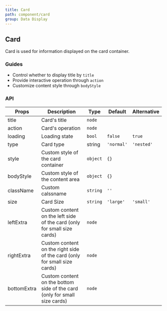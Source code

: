 ```yaml
---
title: Card
path: component/card
group: Data Display
---
```


## Card

Card is used for information displayed on the card container.

### Guides

- Control whether to display title by `title`
- Provide interactive operation through `action`
- Customize content style through `bodyStyle` 

### API

| Props        | Description      | Type     | Default  | Alternative |
| ----------- | ------- | ------ | ---- |-----|
| title       | Card's title    | `node` |  |  |
| action      | Card's operation    | `node` |  |  |
| loading     | Loading state | `bool` | `false` | `true` |
| type        | Card type  | string | `'normal'` | `'nested'` |
| style       | Custom style of the card container | `object` | `{}` |  |
| bodyStyle   | Custom style of the content area | `object` | `{}` |  |
| className   | Custom calssname | `string` | `''` |  |
| size        | Card Size      | `string` | `'large'` | `'small'`  |
| leftExtra   | Custom content on the left side of the card (only for small size cards) | `node` | | |
| rightExtra  | Custom content on the right side of the card (only for small size cards)  | `node` | | |
| bottomExtra | Custom content on the bottom side of the card (only for small size cards)  | `node` | | |
